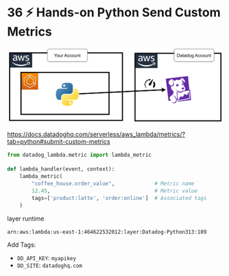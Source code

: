 # 36 ⚡ Hands-on Python Send Custom Metrics

![](../imgs/689235425a5a4aa5b07c2e6d8d45214d.png)

https://docs.datadoghq.com/serverless/aws_lambda/metrics/?tab=python#submit-custom-metrics

```python
from datadog_lambda.metric import lambda_metric

def lambda_handler(event, context):
    lambda_metric(
        "coffee_house.order_value",             # Metric name
        12.45,                                  # Metric value
        tags=['product:latte', 'order:online']  # Associated tags
    )
```

layer runtime

```
arn:aws:lambda:us-east-1:464622532012:layer:Datadog-Python313:109
```

Add Tags:
* `DD_API_KEY`: `myapikey`
* `DD_SITE`: `datadoghq.com`
